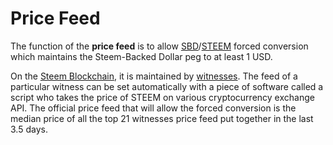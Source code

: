 # Price Feed

The function of the **price feed** is to allow [SBD](/glossary/steem-backed-dollars.md)/[STEEM](/glossary/steem.md) forced conversion which maintains the Steem-Backed Dollar peg to at least 1 USD.

On the [Steem Blockchain](/glossary/steem-blockchain.md), it is maintained by [witnesses](/glossary/witness.md). The feed of a particular witness can be set automatically with a piece of software called a script who takes the price of STEEM on various cryptocurrency exchange API. The official price feed that will allow the forced conversion is the median price of all the top 21 witnesses price feed put together in the last 3.5 days.
